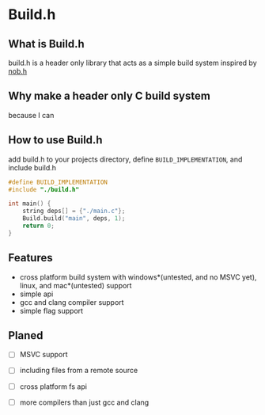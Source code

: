 # Build.h
## What is Build.h
build.h is a header only library that acts as a simple build system inspired by [nob.h](https://www.github.com/tsoding/nob.h)
## Why make a header only C build system 
because I can
## How to use Build.h
add build.h to your projects directory, define `BUILD_IMPLEMENTATION`, and include build.h
```C
#define BUILD_IMPLEMENTATION 
#include "./build.h"

int main() { 
    string deps[] = {"./main.c"};
    Build.build("main", deps, 1);
    return 0;
}
```

## Features
* cross platform build system with windows*(untested, and no MSVC yet), linux, and mac*(untested) support
* simple api
* gcc and clang compiler support
* simple flag support
## Planed 
- [ ] MSVC support
- [ ] including files from a remote source
- [ ] cross platform fs api
- [ ] more compilers than just gcc and clang

